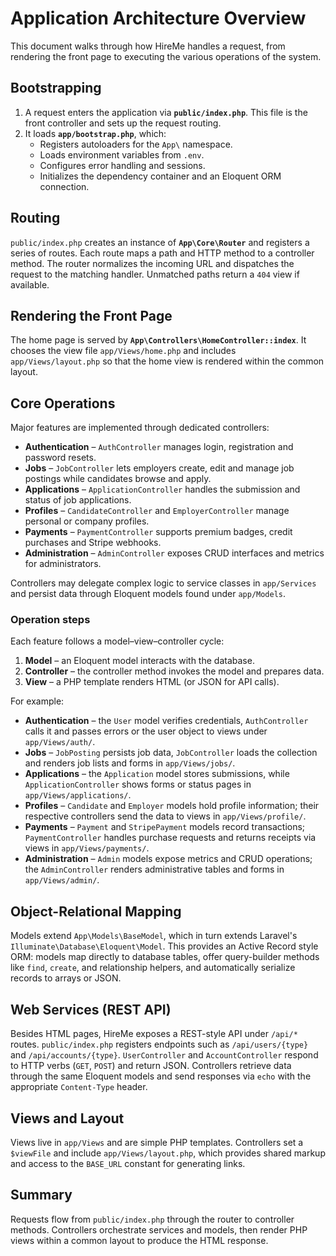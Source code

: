 # Application Architecture Overview

This document walks through how HireMe handles a request, from rendering the
front page to executing the various operations of the system.

## Bootstrapping

1. A request enters the application via **`public/index.php`**.  This file is the
   front controller and sets up the request routing.
2. It loads **`app/bootstrap.php`**, which:
   - Registers autoloaders for the `App\` namespace.
   - Loads environment variables from `.env`.
   - Configures error handling and sessions.
   - Initializes the dependency container and an Eloquent ORM connection.

## Routing

`public/index.php` creates an instance of **`App\Core\Router`** and registers a
series of routes.  Each route maps a path and HTTP method to a controller method.
The router normalizes the incoming URL and dispatches the request to the matching
handler.  Unmatched paths return a `404` view if available.

## Rendering the Front Page

The home page is served by **`App\Controllers\HomeController::index`**.  It
chooses the view file `app/Views/home.php` and includes `app/Views/layout.php`
so that the home view is rendered within the common layout.

## Core Operations

Major features are implemented through dedicated controllers:

- **Authentication** – `AuthController` manages login, registration and password
  resets.
- **Jobs** – `JobController` lets employers create, edit and manage job postings
  while candidates browse and apply.
- **Applications** – `ApplicationController` handles the submission and status
  of job applications.
- **Profiles** – `CandidateController` and `EmployerController` manage personal
  or company profiles.
- **Payments** – `PaymentController` supports premium badges, credit purchases
  and Stripe webhooks.
- **Administration** – `AdminController` exposes CRUD interfaces and metrics for
  administrators.

Controllers may delegate complex logic to service classes in `app/Services` and
persist data through Eloquent models found under `app/Models`.

### Operation steps

Each feature follows a model–view–controller cycle:

1. **Model** – an Eloquent model interacts with the database.
2. **Controller** – the controller method invokes the model and prepares data.
3. **View** – a PHP template renders HTML (or JSON for API calls).

For example:

- **Authentication** – the `User` model verifies credentials, `AuthController`
  calls it and passes errors or the user object to views under
  `app/Views/auth/`.
- **Jobs** – `JobPosting` persists job data, `JobController` loads the
  collection and renders job lists and forms in `app/Views/jobs/`.
- **Applications** – the `Application` model stores submissions, while
  `ApplicationController` shows forms or status pages in
  `app/Views/applications/`.
- **Profiles** – `Candidate` and `Employer` models hold profile information;
  their respective controllers send the data to views in `app/Views/profile/`.
- **Payments** – `Payment` and `StripePayment` models record transactions;
  `PaymentController` handles purchase requests and returns receipts via views
  in `app/Views/payments/`.
- **Administration** – `Admin` models expose metrics and CRUD operations; the
  `AdminController` renders administrative tables and forms in
  `app/Views/admin/`.

## Object-Relational Mapping

Models extend `App\Models\BaseModel`, which in turn extends Laravel's
`Illuminate\Database\Eloquent\Model`.  This provides an Active Record style
ORM: models map directly to database tables, offer query-builder methods like
`find`, `create`, and relationship helpers, and automatically serialize records
to arrays or JSON.

## Web Services (REST API)

Besides HTML pages, HireMe exposes a REST-style API under `/api/*` routes.
`public/index.php` registers endpoints such as `/api/users/{type}` and
`/api/accounts/{type}`.  `UserController` and `AccountController` respond to
HTTP verbs (`GET`, `POST`) and return JSON.  Controllers retrieve data through
the same Eloquent models and send responses via `echo` with the appropriate
`Content-Type` header.

## Views and Layout

Views live in `app/Views` and are simple PHP templates.  Controllers set a
`$viewFile` and include `app/Views/layout.php`, which provides shared markup and
access to the `BASE_URL` constant for generating links.

## Summary

Requests flow from `public/index.php` through the router to controller methods.
Controllers orchestrate services and models, then render PHP views within a
common layout to produce the HTML response.
